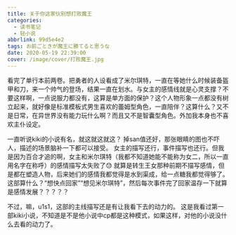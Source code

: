 ```yaml
---
title: 关于你这家伙别想打败魔王
categories:
  - 读书笔记
  - 轻小说
abbrlink: 99d5e4e2
tags: お前ごときが魔王に勝てると思うな
date: 2020-05-19 22:39:00
cover: /image/cover/打败魔王.jpg
---
```

看完了单行本前两卷。把勇者的人设看成了米尔琪特，一直在等她什么时候装备盔甲和刀，来一个帅气的登场，结果一直在划水。与女主的感情线就是心灵支撑？不要这样啊，一点说服力都没有，这算是单方面的保护？这个人物形象一点都没有树立起来，就好像是标准模板式男生喜欢的蕾姆型角色，一直陪伴？这算什么？又不是日常，在异世界没有能力玩什么啊？而且又不是智囊型角色。外加我本身也不喜欢主仆设定。

一直听说kiki的小说有名，就这就这就这？
掉san值还好，那张眼睛的图也不吓人，描述的场景脑补一下都可以接受。
女主的描写还行，事件描写也还行。但我是因为百合才追的啊，女主和米尔琪特（我都不知道她能不能称为女二，所以一直用名字在称呼）的感情描写太失败了😓
就算是转生王女那种前期不描写感情，但是都在塑造人物，后来她们的感情我都觉得是水到渠成，给一点糖我都觉得够了。这部算什么？“想快点回家”“想见米尔琪特”，然后每次事件完了回家温存一下就算是感情发展？？？？？

不过，嘛，u1s1，这部的主线描写还是有让我看下去的动力的。
这是我看过第一部kiki小说，不知道是不是他小说中cp都是这种模式，如果这样，对他的小说没什么去看的动力了。
